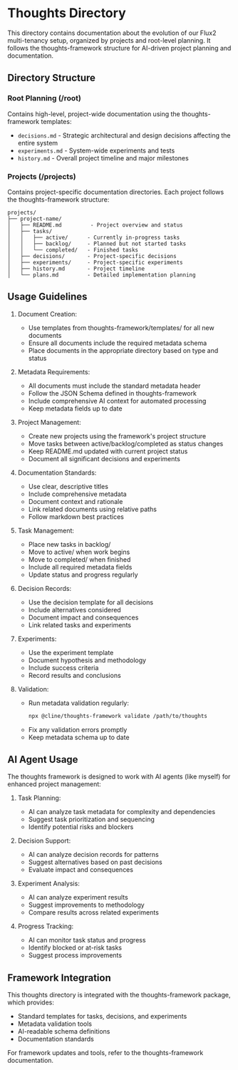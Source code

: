 # Thoughts Directory

This directory contains documentation about the evolution of our Flux2 multi-tenancy setup, organized by projects and root-level planning. It follows the thoughts-framework structure for AI-driven project planning and documentation.

## Directory Structure

### Root Planning (/root)
Contains high-level, project-wide documentation using the thoughts-framework templates:
- `decisions.md` - Strategic architectural and design decisions affecting the entire system
- `experiments.md` - System-wide experiments and tests
- `history.md` - Overall project timeline and major milestones

### Projects (/projects)
Contains project-specific documentation directories. Each project follows the thoughts-framework structure:
```
projects/
├── project-name/
│   ├── README.md         - Project overview and status
│   ├── tasks/           
│   │   ├── active/      - Currently in-progress tasks
│   │   ├── backlog/     - Planned but not started tasks
│   │   └── completed/   - Finished tasks
│   ├── decisions/       - Project-specific decisions
│   ├── experiments/     - Project-specific experiments
│   ├── history.md       - Project timeline
│   └── plans.md         - Detailed implementation planning
```

## Usage Guidelines

1. Document Creation:
   - Use templates from thoughts-framework/templates/ for all new documents
   - Ensure all documents include the required metadata schema
   - Place documents in the appropriate directory based on type and status

2. Metadata Requirements:
   - All documents must include the standard metadata header
   - Follow the JSON Schema defined in thoughts-framework
   - Include comprehensive AI context for automated processing
   - Keep metadata fields up to date

3. Project Management:
   - Create new projects using the framework's project structure
   - Move tasks between active/backlog/completed as status changes
   - Keep README.md updated with current project status
   - Document all significant decisions and experiments

4. Documentation Standards:
   - Use clear, descriptive titles
   - Include comprehensive metadata
   - Document context and rationale
   - Link related documents using relative paths
   - Follow markdown best practices

5. Task Management:
   - Place new tasks in backlog/
   - Move to active/ when work begins
   - Move to completed/ when finished
   - Include all required metadata fields
   - Update status and progress regularly

6. Decision Records:
   - Use the decision template for all decisions
   - Include alternatives considered
   - Document impact and consequences
   - Link related tasks and experiments

7. Experiments:
   - Use the experiment template
   - Document hypothesis and methodology
   - Include success criteria
   - Record results and conclusions

8. Validation:
   - Run metadata validation regularly:
     ```bash
     npx @cline/thoughts-framework validate /path/to/thoughts
     ```
   - Fix any validation errors promptly
   - Keep metadata schema up to date

## AI Agent Usage

The thoughts framework is designed to work with AI agents (like myself) for enhanced project management:

1. Task Planning:
   - AI can analyze task metadata for complexity and dependencies
   - Suggest task prioritization and sequencing
   - Identify potential risks and blockers

2. Decision Support:
   - AI can analyze decision records for patterns
   - Suggest alternatives based on past decisions
   - Evaluate impact and consequences

3. Experiment Analysis:
   - AI can analyze experiment results
   - Suggest improvements to methodology
   - Compare results across related experiments

4. Progress Tracking:
   - AI can monitor task status and progress
   - Identify blocked or at-risk tasks
   - Suggest process improvements

## Framework Integration

This thoughts directory is integrated with the thoughts-framework package, which provides:

- Standard templates for tasks, decisions, and experiments
- Metadata validation tools
- AI-readable schema definitions
- Documentation standards

For framework updates and tools, refer to the thoughts-framework documentation.
